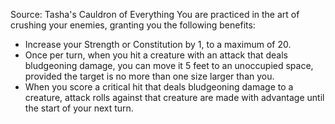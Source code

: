 Source: Tasha's Cauldron of Everything
You are practiced in the art of crushing your enemies, granting you the following benefits:
* Increase your Strength or Constitution by 1, to a maximum of 20.
* Once per turn, when you hit a creature with an attack that deals bludgeoning damage, you can move it 5 feet to an unoccupied space, provided the target is no more than one size larger than you.
* When you score a critical hit that deals bludgeoning damage to a creature, attack rolls against that creature are made with advantage until the start of your next turn.